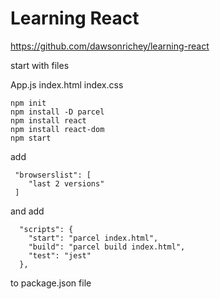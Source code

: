 # Learning React

https://github.com/dawsonrichey/learning-react


start with files

App.js
index.html
index.css

```
npm init
npm install -D parcel
npm install react
npm install react-dom
npm start
```


add

```
 "browserslist": [
    "last 2 versions"
 ]
 ```
and add

```
  "scripts": {
    "start": "parcel index.html",
    "build": "parcel build index.html",
    "test": "jest"
  },
```
 to package.json file